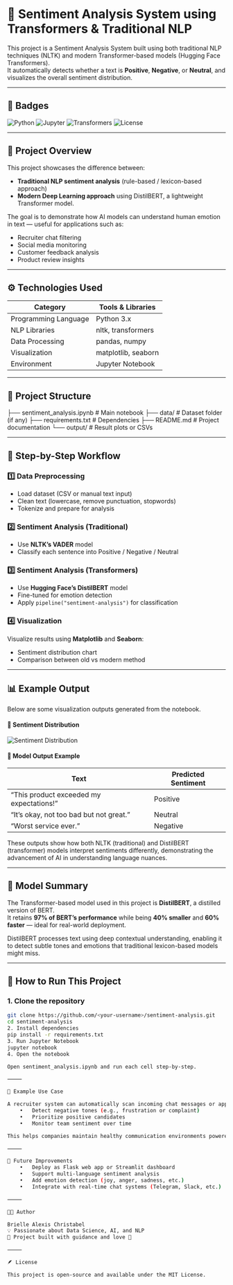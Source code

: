 # 🧠 Sentiment Analysis System using Transformers & Traditional NLP

This project is a Sentiment Analysis System built using both traditional NLP techniques (NLTK) and modern Transformer-based models (Hugging Face Transformers).  
It automatically detects whether a text is **Positive**, **Negative**, or **Neutral**, and visualizes the overall sentiment distribution.

---

## 🏅 Badges
![Python](https://img.shields.io/badge/Python-3.x-blue)
![Jupyter](https://img.shields.io/badge/Notebook-Jupyter-orange)
![Transformers](https://img.shields.io/badge/Model-DistilBERT-green)
![License](https://img.shields.io/badge/License-MIT-yellow)

---

## 🌟 Project Overview

This project showcases the difference between:

- **Traditional NLP sentiment analysis** (rule-based / lexicon-based approach)
- **Modern Deep Learning approach** using DistilBERT, a lightweight Transformer model.

The goal is to demonstrate how AI models can understand human emotion in text — useful for applications such as:

- Recruiter chat filtering  
- Social media monitoring  
- Customer feedback analysis  
- Product review insights  

---

## ⚙️ Technologies Used

| Category | Tools & Libraries |
|-----------|------------------|
| Programming Language | Python 3.x |
| NLP Libraries | nltk, transformers |
| Data Processing | pandas, numpy |
| Visualization | matplotlib, seaborn |
| Environment | Jupyter Notebook |

---

## 📂 Project Structure
├── sentiment_analysis.ipynb      # Main notebook
├── data/                         # Dataset folder (if any)
├── requirements.txt               # Dependencies
├── README.md                     # Project documentation
└── output/                       # Result plots or CSVs

---

## 🧩 Step-by-Step Workflow

### 1️⃣ Data Preprocessing
- Load dataset (CSV or manual text input)  
- Clean text (lowercase, remove punctuation, stopwords)  
- Tokenize and prepare for analysis  

### 2️⃣ Sentiment Analysis (Traditional)
- Use **NLTK’s VADER** model  
- Classify each sentence into Positive / Negative / Neutral  

### 3️⃣ Sentiment Analysis (Transformers)
- Use **Hugging Face’s DistilBERT** model  
- Fine-tuned for emotion detection  
- Apply `pipeline("sentiment-analysis")` for classification  

### 4️⃣ Visualization
Visualize results using **Matplotlib** and **Seaborn**:

- Sentiment distribution chart  
- Comparison between old vs modern method  

---

## 📊 Example Output

Below are some visualization outputs generated from the notebook.

#### 🔹 Sentiment Distribution
![Sentiment Distribution](output/sentiment_distribution.png)

#### 🔹 Model Output Example

| Text | Predicted Sentiment |
|------|---------------------|
| “This product exceeded my expectations!” | Positive |
| “It’s okay, not too bad but not great.” | Neutral |
| “Worst service ever.” | Negative |

These outputs show how both NLTK (traditional) and DistilBERT (transformer) models interpret sentiments differently, demonstrating the advancement of AI in understanding language nuances.

---

## 🧠 Model Summary

The Transformer-based model used in this project is **DistilBERT**, a distilled version of BERT.  
It retains **97% of BERT’s performance** while being **40% smaller** and **60% faster** — ideal for real-world deployment.

DistilBERT processes text using deep contextual understanding, enabling it to detect subtle tones and emotions that traditional lexicon-based models might miss.

---

## 🚀 How to Run This Project

### 1. Clone the repository
```bash
git clone https://github.com/<your-username>/sentiment-analysis.git
cd sentiment-analysis
2. Install dependencies
pip install -r requirements.txt
3. Run Jupyter Notebook
jupyter notebook
4. Open the notebook

Open sentiment_analysis.ipynb and run each cell step-by-step.

⸻

💬 Example Use Case

A recruiter system can automatically scan incoming chat messages or application reviews to:
	•	Detect negative tones (e.g., frustration or complaint)
	•	Prioritize positive candidates
	•	Monitor team sentiment over time

This helps companies maintain healthy communication environments powered by AI.

⸻

🌈 Future Improvements
	•	Deploy as Flask web app or Streamlit dashboard
	•	Support multi-language sentiment analysis
	•	Add emotion detection (joy, anger, sadness, etc.)
	•	Integrate with real-time chat systems (Telegram, Slack, etc.)

⸻

👩‍💻 Author

Brielle Alexis Christabel
💡 Passionate about Data Science, AI, and NLP
📍 Project built with guidance and love 💛

⸻

🪶 License

This project is open-source and available under the MIT License.

